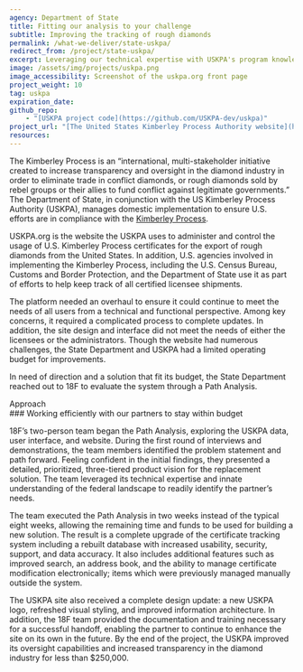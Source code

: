 ```yaml
---
agency: Department of State
title: Fitting our analysis to your challenge
subtitle: Improving the tracking of rough diamonds
permalink: /what-we-deliver/state-uskpa/
redirect_from: /project/state-uskpa/
excerpt: Leveraging our technical expertise with USKPA's program knowledge to improve the tracking of rough diamonds
image: /assets/img/projects/uskpa.png
image_accessibility: Screenshot of the uskpa.org front page
project_weight: 10
tag: uskpa
expiration_date:
github_repo:
    - "[USKPA project code](https://github.com/USKPA-dev/uskpa)"
project_url: "[The United States Kimberley Process Authority website](https://www.uskpa.org/)"
resources:
---
```


The Kimberley Process is an “international, multi-stakeholder initiative created to increase transparency and oversight in the diamond industry in order to eliminate trade in conflict diamonds, or rough diamonds sold by rebel groups or their allies to fund conflict against legitimate governments.” The Department of State, in conjunction with the US Kimberley Process Authority (USKPA), manages domestic implementation to
ensure U.S. efforts are in compliance with the [Kimberley Process](https://www.state.gov/e/eb/tfs/tfc/diamonds/index.htm).

USKPA.org is the website the USKPA uses to administer and control the usage of U.S. Kimberley Process certificates for the export of rough diamonds from the United States. In addition, U.S. agencies involved in implementing the Kimberley Process, including the U.S. Census Bureau, Customs and Border Protection, and the Department of State use it as part of efforts to help keep track of all certified licensee shipments.

The platform needed an overhaul to ensure it could continue to meet the needs of all users from a technical and functional perspective. Among key concerns, it required a complicated process to complete updates. In addition, the site design and interface did not meet the needs of either the licensees or the administrators. Though the website had numerous challenges, the State Department and USKPA had a limited operating budget for improvements.

In need of direction and a solution that fit its budget, the State Department reached out to 18F to evaluate the system through a Path Analysis.

<div class="small-caps">Approach</div>
### Working efficiently with our partners to stay within budget

18F’s two-person team began the Path Analysis, exploring the USKPA data, user interface, and website. During the first round of interviews and demonstrations, the team members identified the problem statement and path forward. Feeling confident in the initial findings, they presented a detailed, prioritized, three-tiered product vision for the replacement solution. The team leveraged its technical expertise and innate understanding of the federal landscape to readily identify the partner’s needs.

The team executed the Path Analysis in two weeks instead of the typical eight weeks, allowing the remaining time and funds to be used for building a new solution. The result is a complete upgrade of the certificate tracking system including a rebuilt database with increased usability, security, support, and data accuracy. It also includes additional features such as improved search, an address book, and the ability to manage certificate modification electronically; items which were previously managed manually outside the system.

The USKPA site also received a complete design update: a new USKPA logo, refreshed visual styling, and improved information architecture. In addition, the 18F team provided the documentation and training necessary for a successful handoff, enabling the partner to continue to enhance the site on its own in the future. By the end of the project, the USKPA improved its oversight capabilities and increased transparency in the diamond industry for less than $250,000.
